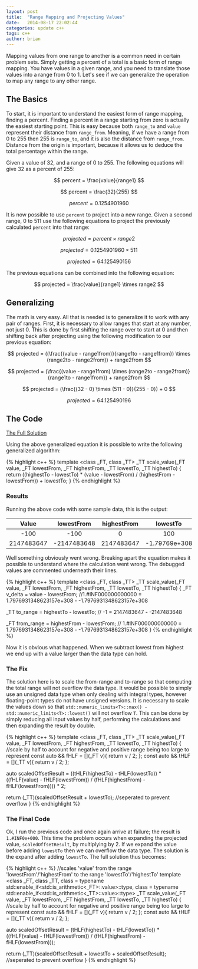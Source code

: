 ```yaml
---
layout: post
title:  "Range Mapping and Projecting Values"
date:   2014-08-17 22:02:44
categories: update c++
tags: c++ 
author: brian
---
```


Mapping values from one range to another is a common need in certain problem sets. Simply getting a percent of a total is a basic form of range mapping. You have values in a given range, and you need to translate those values into a range from 0 to 1. Let's see if we can generalize the operation to map any range to any other range.

## The Basics

To start, it is important to understand the easiest form of range mapping, finding a percent. Finding a percent in a range starting from zero is actually the easiest starting point. This is easy because both `range_to` and `value` represent their distance from `range_from`. Meaning, if we have a range from 0 to 255 then 255 is `range_to`, and it is also the distance from `range_from`. Distance from the origin is important, because it allows us to deduce the total percentage within the range. 

Given a value of 32, and a range of 0 to 255. The following equations will give 32 as a percent of 255:

$$ percent = \frac{value}{range1} $$

$$ percent = \frac{32}{255} $$

$$ percent = 0.1254901960 $$

It is now possible to use `percent` to project into a new range. Given a second range, 0 to 511 use the following equations to project the previously calculated `percent` into that range:

$$ projected = percent \times range2 $$

$$ projected = 0.1254901960 \times 511 $$

$$ projected = 64.125490156 $$

The previous equations can be combined into the following equation:

$$ projected = \frac{value}{range1} \times range2 $$

## Generalizing

The math is very easy. All that is needed is to generalize it to work with any pair of ranges. First, it is necessary to allow ranges that start at any number, not just 0. This is done by first shifting the range over to start at 0 and then shifting back after projecting using the following modification to our previous equation:

$$ projected = ((\frac{(value - range1from)}{range1to - range1from}) \times (range2to - range2from)) + range2from $$

$$ projected = (\frac{(value - range1from) \times (range2to - range2from)}{range1to - range1from}) + range2from $$

$$ projected = (\frac{(32 - 0) \times (511 - 0)}{255 - 0}) + 0 $$

$$ projected = 64.125490196 $$

## The Code

[The Full Solution](https://github.com/brianrackle/brainstem_breakfast/blob/master/BrainstemBreakfast/BrainstemBreakfast/range_map.hpp)

Using the above generalized equation it is possible to write the following generalized algorithm:

{% highlight c++ %}
template <class _FT, class _TT>
_TT scale_value(_FT value, _FT lowestFrom, _FT highestFrom, _TT lowestTo, _TT highestTo)
{
  return ((highestTo - lowestTo) * 
    (value - lowestFrom) / (highestFrom - lowestFrom)) + lowestTo;
}
{% endhighlight %}

### Results

Running the above code with some sample data, this is the output:

| Value |lowestFrom | highestFrom | lowestTo | highestTo | Return Value|
|:---:|:---:|:---:|:---:|:---:|:---:|
|-100 | -100 | 0 | 100 | 200 |  100 |
| 2147483647 | -2147483648 | 2147483647 | -1.79769e+308 | 1.79769e+308 | <span style="color:#ff0000;">1.#INF0e+000</span> |

Well something obviously went wrong. Breaking apart the equation makes it possible to understand where the calculation went wrong. The debugged values are commented underneath their lines.

{% highlight c++ %}
template <class _FT, class _TT>
_TT scale_value(_FT value, _FT lowestFrom, _FT highestFrom, _TT lowestTo, _TT highestTo)
{
  _FT v_delta = value - lowestFrom; 
  //1.#INF000000000000 = 1.7976931348623157e+308 - -1.7976931348623157e+308

  _TT to_range = highestTo - lowestTo; 
  // -1 = 2147483647 - -2147483648

  _FT from_range = highestFrom - lowestFrom; 
  // 1.#INF000000000000 = 1.7976931348623157e+308 - -1.7976931348623157e+308
}
{% endhighlight %}

Now it is obvious what happened. When we subtract lowest from highest we end up with a value larger than the data type can hold. 

### The Fix

The solution here is to scale the from-range and to-range so that computing the total range will not overflow the data type. It would be possible to simply use an unsigned data type when only dealing with integral types, however floating-point types do not have unsigned versions. It is necessary to scale the values down so that `std::numeric_limits<T>::max() - std::numeric_limits<T>::lowest()` will not overflow `T`. This can be done by simply reducing all input values by half, performing the calculations and then expanding the result by double.

{% highlight c++ %}
template <class _FT, class _TT>
_TT scale_value(_FT value, _FT lowestFrom, _FT highestFrom, _TT lowestTo, _TT highestTo)
{
  //scale by half to account for negative and positive range being too large to represent
  const auto && fHLF = [](_FT v){ return v / 2; };
  const auto && tHLF = [](_TT v){ return v / 2; };

  auto scaledOffsetResult =
    ((tHLF(highestTo) - tHLF(lowestTo)) * 
    ((fHLF(value) - fHLF(lowestFrom)) / (fHLF(highestFrom) - fHLF(lowestFrom)))) * 2;

  return (_TT)(scaledOffsetResult + lowestTo); //seperated to prevent overflow
}
{% endhighlight %}

### The Final Code

Ok, I run the previous code and once again arrive at failure; the result is `1.#INF0e+000`. This time the problem occurs when expanding the projected value, `scaledOffsetResult`, by multiplying by 2. If we expand the value before adding `lowestTo` then we can overflow the data type. The solution is the expand after adding `lowestTo`. The full solution thus becomes:

{% highlight c++ %}
//scales 'value' from the range 'lowestFrom'/'highestFrom' to the range 'lowestTo'/'highestTo'
template <class _FT, class _TT,
class = typename std::enable_if<std::is_arithmetic<_FT>::value>::type,
class = typename std::enable_if<std::is_arithmetic<_TT>::value>::type>
_TT scale_value(_FT value, _FT lowestFrom, _FT highestFrom, _TT lowestTo, _TT highestTo)
{
  //scale by half to account for negative and positive range being too large to represent
  const auto && fHLF = [](_FT v){ return v / 2; };
  const auto && tHLF = [](_TT v){ return v / 2; };

  auto scaledOffsetResult =
    (tHLF(highestTo) - tHLF(lowestTo)) * 
    ((fHLF(value) - fHLF(lowestFrom)) / (fHLF(highestFrom) - fHLF(lowestFrom)));

  return (_TT)(scaledOffsetResult + lowestTo + scaledOffsetResult); //seperated to prevent overflow
}
{% endhighlight %}